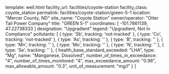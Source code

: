 template: well.html
facility_url: facilities/coyote-station
facility_class: coyote_station
permalink: facilities/coyote-station/green-5-1
location: "Mercer County, ND"
site_name: "Coyote Station"
owner/operator: "Otter Tail Power Company"
title: "GREEN 5-1"
coordinates: [
  -101.7861139,
  47.22738333
]
designation: "Upgradient"
legend: "Upgradient, Not In Compliance"
pollutants: [
  {
    type: 'Sb',
    tracking: 'not-tracked'
  },
  {
    type: 'Co',
    tracking: 'not-tracked'
  },
  {
    type: 'As',
    tracking: ''
  },
  {
    type: 'B',
    tracking: ''
  },
  {
    type: 'Mn',
    tracking: ''
  },
  {
    type: 'Mo',
    tracking: ''
  },
  {
    type: 'N',
    tracking: ''
  },
  {
    type: 'Se',
    tracking: ''
  },
  {
  health_base_standard_exceeded: "LHA",
  type: "Mg",
  name: "Manganese, Dissolved",
  number_of_times_in_exceedance: "4",
  number_of_times_monitored: "4",
  max_exceedance_amount: "0.98",
  max_allowable_amount: "0.3",
  unit_of_measurement: "mg/l"
  }
]
